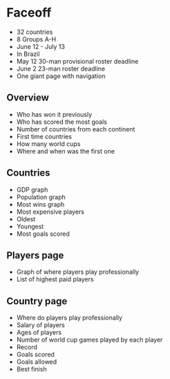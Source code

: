 # Faceoff

* 32 countries
* 8 Groups A-H
* June 12 - July 13
* In Brazil
* May 12 30-man provisional roster deadline
* June 2 23-man roster deadline
* One giant page with navigation

## Overview

* Who has won it previously
* Who has scored the most goals
* Number of countries from each continent
* First time countries
* How many world cups
* Where and when was the first one

## Countries

* GDP graph
* Population graph
* Most wins graph
* Most expensive players
* Oldest
* Youngest
* Most goals scored

## Players page

* Graph of where players play professionally
* List of highest paid players

## Country page

* Where do players play professionally
* Salary of players
* Ages of players
* Number of world cup games played by each player
* Record
* Goals scored
* Goals allowed
* Best finish
